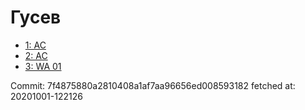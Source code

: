 # Гусев
- [1: AC](1.md)
- [2: AC](2.md)
- [3: WA 01](3.md)

Commit: 7f4875880a2810408a1af7aa96656ed008593182
 fetched at: 20201001-122126
